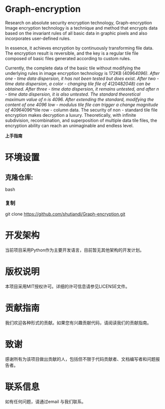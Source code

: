 # Graph-encryption
Research on absolute security encryption technology,
Graph-encryption 
Image encryption technology is a technique and method that encrypts data based on the invariant rules of all basic data in graphic pixels and also incorporates user-defined rules. 
 
In essence, it achieves encryption by continuously transforming file data. The encryption result is reversible, and the key is a regular tile file composed of basic files generated according to custom rules. 
 
Currently, the complete data of the basic tile without modifying the underlying rules in image encryption technology is 172KB (4096*4096). After one - time data dispersion, it has not been tested but does exist. After two - time data dispersion, a color - changing tile file of 4*(2048*2048) can be obtained. After three - time data dispersion, it remains untested, and after n - time data dispersion, it is also untested. The standard theoretical maximum value of n is 4096. After extending the standard, modifying the content of one 4096 low - modulus tile file can trigger a change magnitude of 4096*4096*tile row - column data. The security of non - standard tile file encryption makes decryption a luxury. Theoretically, with infinite subdivision, recombination, and superposition of multiple data tile files, the encryption ability can reach an unimaginable and endless level. 

**上手指南**

# 环境设置

## 克隆仓库:

bash

### 复制

git clone https://github.com/shutiandi/Graph-encryption.git
 
# 开发架构
当前项目采用Python作为主要开发语言，目前暂无其他架构的开发计划。

# 版权说明
本项目采用MIT授权许可。详细的许可信息请参见LICENSE文件。

# 贡献指南
我们欢迎各种形式的贡献。如果您有兴趣贡献代码，请阅读我们的贡献指南。

# 致谢
感谢所有为该项目做出贡献的人，包括但不限于代码贡献者、文档编写者和问题报告者。

# 联系信息
如有任何问题，请通过email 与我们联系。
